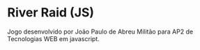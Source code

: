 # River Raid (JS)
Jogo desenvolvido por João Paulo de Abreu Militão para AP2 de Tecnologias WEB em javascript.
